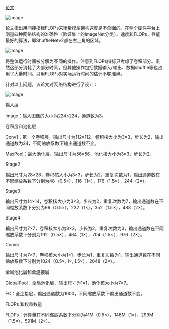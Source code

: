 [论文](https://github.com/litterqi/yolov8_AimboT/blob/main/%E4%BF%AE%E6%94%B9%E7%BD%91%E7%BB%9C%E7%BB%93%E6%9E%84/ShuffleNetV2/ShuffleNetV2.pdf)

![image](https://github.com/litterqi/yolov8_AimboT/assets/123362884/442ae9ab-dfe4-4c45-821f-a7f34eeac7a1)

论文指出用间接指标FLOPs来衡量模型架构速度是不全面的。在两个硬件平台上测量四种网络结构的准确性（验证集上的ImageNet分类）、速度和FLOPs，性能最好的算法，即ShuffleNetv2都在右上角的区域。

![image](https://github.com/litterqi/yolov8_AimboT/assets/123362884/05aa4b25-8cb6-45f8-9166-2a81350e9dd8)

将整体运行时间被分解为不同的操作。注意到FLOPs指标只考虑了卷积部分。虽然这部分消耗了大部分时间，但其他操作包括数据输入/输出、数据shuffle等也占用了大量时间。只用FLOPs对实际运行时间的估计不够准确。

针对以上问题，该论文对网络结构进行了设计：

![image](https://github.com/litterqi/yolov8_AimboT/assets/123362884/6877a779-b7b5-46ef-94e5-0307dbb615b3)

输入层

Image：输入图像的大小为224×224，通道数为3。


卷积层和池化层

Conv1：第一个卷积层，输出尺寸为112×112，卷积核大小为3×3，步长为2，输出通道数为24，不同缩放系数下输出通道数不变。

MaxPool：最大池化层，输出尺寸为56×56，池化核大小为3×3，步长为2。


Stage2

输出尺寸为28×28，卷积核大小为3×3，步长为2，重复次数为1，输出通道数在不同缩放系数下分别为48（0.5×），116（1×），176（1.5×），244（2×）。


Stage3

输出尺寸为14×14，卷积核大小为3×3，步长为2，重复次数为7，输出通道数在不同缩放系数下分别为96（0.5×），232（1×），352（1.5×），488（2×）。


Stage4

输出尺寸为7×7，卷积核大小为3×3，步长为2，重复次数为3，输出通道数在不同缩放系数下分别为192（0.5×），464（1×），704（1.5×），976（2×）。


Conv5

输出尺寸为7×7，卷积核大小为1×1，步长为1，重复次数为1，输出通道数在不同缩放系数下分别为1024（0.5×, 1×, 1.5×），2048（2×）。


全局池化层和全连接层

GlobalPool：全局池化层，输出尺寸为1×1，池化核大小为7×7。

FC：全连接层，输出通道数为1000，不同缩放系数下输出通道数不变。


FLOPs 和权重数量

FLOPs：计算量在不同缩放系数下分别为41M（0.5×），146M（1×），299M（1.5×），591M（2×）。
